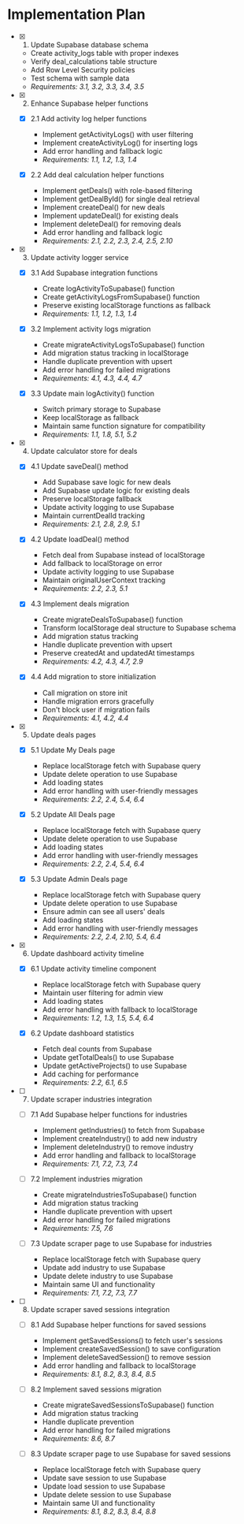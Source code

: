# Implementation Plan

- [x] 1. Update Supabase database schema
  - Create activity_logs table with proper indexes
  - Verify deal_calculations table structure
  - Add Row Level Security policies
  - Test schema with sample data
  - _Requirements: 3.1, 3.2, 3.3, 3.4, 3.5_

- [x] 2. Enhance Supabase helper functions
  - [x] 2.1 Add activity log helper functions
    - Implement getActivityLogs() with user filtering
    - Implement createActivityLog() for inserting logs
    - Add error handling and fallback logic
    - _Requirements: 1.1, 1.2, 1.3, 1.4_
  
  - [x] 2.2 Add deal calculation helper functions
    - Implement getDeals() with role-based filtering
    - Implement getDealById() for single deal retrieval
    - Implement createDeal() for new deals
    - Implement updateDeal() for existing deals
    - Implement deleteDeal() for removing deals
    - Add error handling and fallback logic
    - _Requirements: 2.1, 2.2, 2.3, 2.4, 2.5, 2.10_

- [x] 3. Update activity logger service
  - [x] 3.1 Add Supabase integration functions
    - Create logActivityToSupabase() function
    - Create getActivityLogsFromSupabase() function
    - Preserve existing localStorage functions as fallback
    - _Requirements: 1.1, 1.2, 1.3, 1.4_
  
  - [x] 3.2 Implement activity logs migration
    - Create migrateActivityLogsToSupabase() function
    - Add migration status tracking in localStorage
    - Handle duplicate prevention with upsert
    - Add error handling for failed migrations
    - _Requirements: 4.1, 4.3, 4.4, 4.7_
  
  - [x] 3.3 Update main logActivity() function
    - Switch primary storage to Supabase
    - Keep localStorage as fallback
    - Maintain same function signature for compatibility
    - _Requirements: 1.1, 1.8, 5.1, 5.2_

- [x] 4. Update calculator store for deals
  - [x] 4.1 Update saveDeal() method
    - Add Supabase save logic for new deals
    - Add Supabase update logic for existing deals
    - Preserve localStorage fallback
    - Update activity logging to use Supabase
    - Maintain currentDealId tracking
    - _Requirements: 2.1, 2.8, 2.9, 5.1_
  
  - [x] 4.2 Update loadDeal() method
    - Fetch deal from Supabase instead of localStorage
    - Add fallback to localStorage on error
    - Update activity logging to use Supabase
    - Maintain originalUserContext tracking
    - _Requirements: 2.2, 2.3, 5.1_
  
  - [x] 4.3 Implement deals migration
    - Create migrateDealsToSupabase() function
    - Transform localStorage deal structure to Supabase schema
    - Add migration status tracking
    - Handle duplicate prevention with upsert
    - Preserve createdAt and updatedAt timestamps
    - _Requirements: 4.2, 4.3, 4.7, 2.9_
  
  - [x] 4.4 Add migration to store initialization
    - Call migration on store init
    - Handle migration errors gracefully
    - Don't block user if migration fails
    - _Requirements: 4.1, 4.2, 4.4_

- [x] 5. Update deals pages
  - [x] 5.1 Update My Deals page
    - Replace localStorage fetch with Supabase query
    - Update delete operation to use Supabase
    - Add loading states
    - Add error handling with user-friendly messages
    - _Requirements: 2.2, 2.4, 5.4, 6.4_
  
  - [x] 5.2 Update All Deals page
    - Replace localStorage fetch with Supabase query
    - Update delete operation to use Supabase
    - Add loading states
    - Add error handling with user-friendly messages
    - _Requirements: 2.2, 2.4, 5.4, 6.4_
  
  - [x] 5.3 Update Admin Deals page
    - Replace localStorage fetch with Supabase query
    - Update delete operation to use Supabase
    - Ensure admin can see all users' deals
    - Add loading states
    - Add error handling with user-friendly messages
    - _Requirements: 2.2, 2.4, 2.10, 5.4, 6.4_

- [x] 6. Update dashboard activity timeline



  - [x] 6.1 Update activity timeline component
    - Replace localStorage fetch with Supabase query
    - Maintain user filtering for admin view
    - Add loading states
    - Add error handling with fallback to localStorage
    - _Requirements: 1.2, 1.3, 1.5, 5.4, 6.4_
  
  - [x] 6.2 Update dashboard statistics


    - Fetch deal counts from Supabase
    - Update getTotalDeals() to use Supabase
    - Update getActiveProjects() to use Supabase
    - Add caching for performance
    - _Requirements: 2.2, 6.1, 6.5_

- [ ] 7. Update scraper industries integration
  - [ ] 7.1 Add Supabase helper functions for industries
    - Implement getIndustries() to fetch from Supabase
    - Implement createIndustry() to add new industry
    - Implement deleteIndustry() to remove industry
    - Add error handling and fallback to localStorage
    - _Requirements: 7.1, 7.2, 7.3, 7.4_
  
  - [ ] 7.2 Implement industries migration
    - Create migrateIndustriesToSupabase() function
    - Add migration status tracking
    - Handle duplicate prevention with upsert
    - Add error handling for failed migrations
    - _Requirements: 7.5, 7.6_
  
  - [ ] 7.3 Update scraper page to use Supabase for industries
    - Replace localStorage fetch with Supabase query
    - Update add industry to use Supabase
    - Update delete industry to use Supabase
    - Maintain same UI and functionality
    - _Requirements: 7.1, 7.2, 7.3, 7.7_

- [ ] 8. Update scraper saved sessions integration
  - [ ] 8.1 Add Supabase helper functions for saved sessions
    - Implement getSavedSessions() to fetch user's sessions
    - Implement createSavedSession() to save configuration
    - Implement deleteSavedSession() to remove session
    - Add error handling and fallback to localStorage
    - _Requirements: 8.1, 8.2, 8.3, 8.4, 8.5_
  
  - [ ] 8.2 Implement saved sessions migration
    - Create migrateSavedSessionsToSupabase() function
    - Add migration status tracking
    - Handle duplicate prevention
    - Add error handling for failed migrations
    - _Requirements: 8.6, 8.7_
  
  - [ ] 8.3 Update scraper page to use Supabase for saved sessions
    - Replace localStorage fetch with Supabase query
    - Update save session to use Supabase
    - Update load session to use Supabase
    - Update delete session to use Supabase
    - Maintain same UI and functionality
    - _Requirements: 8.1, 8.2, 8.3, 8.4, 8.8_
